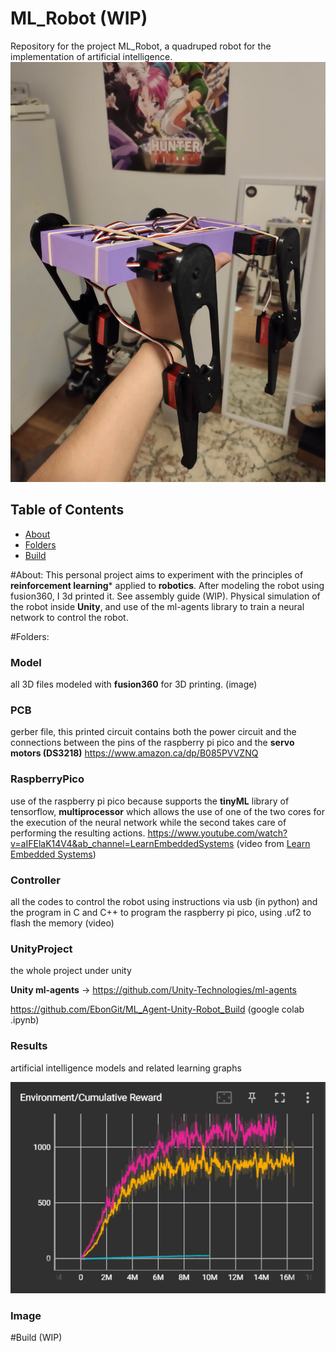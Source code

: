 # ML_Robot (WIP)
Repository for the project ML_Robot, a quadruped robot for the implementation of artificial intelligence.
![alt text](https://github.com/EbonGit/ML_Robot/blob/main/Image/readme.jpg)

## Table of Contents

+ [About](#About:)
+ [Folders](#Folders:)
+ [Build](#Build)

#About:
This personal project aims to experiment with the principles of **reinforcement learning*** applied to **robotics**. After modeling the robot using fusion360, I 3d printed it. See assembly guide (WIP). Physical simulation of the robot inside **Unity**, and use of the ml-agents library to train a neural network to control the robot.

#Folders:

### Model
all 3D files modeled with **fusion360** for 3D printing.
(image)

### PCB
gerber file, this printed circuit contains both the power circuit and the connections between the pins of the raspberry pi pico and the **servo motors (DS3218)** https://www.amazon.ca/dp/B085PVVZNQ


### RaspberryPico
use of the raspberry pi pico because supports the **tinyML** library of tensorflow, **multiprocessor** which allows the use of one of the two cores for the execution of the neural network while the second takes care of performing the resulting actions.
https://www.youtube.com/watch?v=aIFElaK14V4&ab_channel=LearnEmbeddedSystems (video from [Learn Embedded Systems](https://www.youtube.com/@LearnEmbeddedSystems))

### Controller
all the codes to control the robot using instructions via usb (in python) and the program in C and C++ to program the raspberry pi pico, using .uf2 to flash the memory
(video)

### UnityProject
the whole project under unity

**Unity ml-agents** -> https://github.com/Unity-Technologies/ml-agents

https://github.com/EbonGit/ML_Agent-Unity-Robot_Build (google colab .ipynb)

### Results
artificial intelligence models and related learning graphs

![Screenshot](https://github.com/EbonGit/ML_Robot/blob/main/Image/Results.PNG)

### Image


#Build
(WIP)





